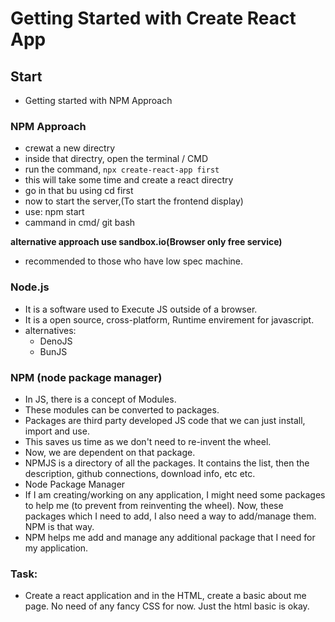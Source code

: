 # Getting Started with Create React App

## Start
- Getting started with NPM Approach

### NPM Approach

- crewat a new directry
- inside that directry, open the terminal / CMD
- run the command, `npx create-react-app first`
- this will take some time and create a react directry
- go in that bu using cd first
- now to start the server,(To start the  frontend display)
- use: npm start 
- cammand in cmd/ git bash

**alternative approach use sandbox.io(Browser only free service)**
- recommended to those who have low spec machine.



### Node.js
- It is a software used to Execute JS outside of a browser.
- It is a open source, cross-platform, Runtime envirement for javascript.
- alternatives:
  - DenoJS
  - BunJS

### NPM (node package manager)
- In JS, there is a concept of Modules.
- These modules can be converted to packages.
- Packages are third party developed JS code that we can just install, import and use.
- This saves us time as we don't need to re-invent the wheel.
- Now, we are dependent on that package.
- NPMJS is a directory of all the packages. It contains the list, then the description, github connections, download info, etc etc.
- Node Package Manager
- If I am creating/working on any application, I might need some packages to help me (to prevent from reinventing the wheel). Now, these packages which I need to add, I also need a way to add/manage them. NPM is that way.
- NPM helps me add and manage any additional package that I need for my application.

### Task:
- Create a react application and in the HTML, create a basic about me page. No need of any fancy CSS for now. Just the html basic is okay.

